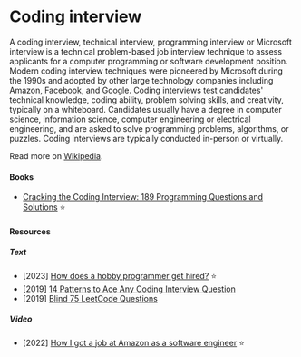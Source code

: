 # Coding interview

A coding interview, technical interview, programming interview or Microsoft interview is a technical problem-based job interview technique to assess applicants for a computer programming or software development position. Modern coding interview techniques were pioneered by Microsoft during the 1990s and adopted by other large technology companies including Amazon, Facebook, and Google. Coding interviews test candidates' technical knowledge, coding ability, problem solving skills, and creativity, typically on a whiteboard. Candidates usually have a degree in computer science, information science, computer engineering or electrical engineering, and are asked to solve programming problems, algorithms, or puzzles. Coding interviews are typically conducted in-person or virtually.

Read more on [Wikipedia](https://en.wikipedia.org/wiki/Coding_interview).

#### Books
- [Cracking the Coding Interview: 189 Programming Questions and Solutions](https://www.amazon.com/dp/0984782850) ⭐

#### Resources

##### Text
- [2023] [How does a hobby programmer get hired?](https://news.ycombinator.com/item?id=34206559) ⭐
- [2019] [14 Patterns to Ace Any Coding Interview Question](https://hackernoon.com/14-patterns-to-ace-any-coding-interview-question-c5bb3357f6ed)
- [2019] [Blind 75 LeetCode Questions](https://leetcode.com/discuss/general-discussion/460599/blind-75-leetcode-questions)

##### Video
- [2022] [How I got a job at Amazon as a software engineer](https://www.youtube.com/watch?v=vcyXrlGKec4) ⭐
